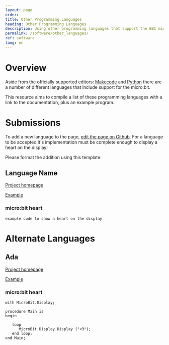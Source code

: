 ```yaml
---
layout: page
order:
title: Other Programming Languages
heading: Other Programming Languages
description: Using other programming languages that support the BBC micro:bit
permalink: /software/other_languages/
ref: software
lang: en
---
```



# Overview

Aside from the officially supported editors: [Makecode](https://makecode.microbit.org) 
and [Python](https://python.microbit.org) there are a number of different 
languages that include support for the micro:bit.

This resource aims to compile a list of these programming languages with a link
to the documentation, plus an example program.

# Submissions
To add a new language to the page, [edit the page on  Github](http://github.com/microbit-foundation/dev-docs/edit/master/software/other-languages.md). For a language to be accepted it's implementation must be complete enough to display a heart on the display!

Please format the addition using this template:

## Language Name

[Project homepage](https://example.com)

[Example](https://example.com)

### micro:bit heart

`
    example code to show a heart on the display
`



# Alternate Languages

## Ada

[Project homepage](https://blog.adacore.com/ada-on-the-microbit)

[Example](https://github.com/AdaCore/Ada_Drivers_Library/tree/master/examples/MicroBit/text_scrolling)

### micro:bit heart

```
with MicroBit.Display;

procedure Main is
begin

   loop
      MicroBit.Display.Display ("<3");
   end loop;
end Main;
```
